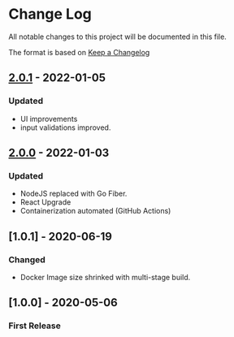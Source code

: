 # Change Log
All notable changes to this project will be documented in this file.
 
The format is based on [Keep a Changelog](http://keepachangelog.com/)

## [2.0.1] - 2022-01-05
  

### Updated
  
- UI improvements
- input validations improved.


## [2.0.0] - 2022-01-03
  

### Updated
  
- NodeJS replaced with Go Fiber.
- React Upgrade
- Containerization automated (GitHub Actions)


## [1.0.1] - 2020-06-19
  
 
### Changed
  
- Docker Image size shrinked with multi-stage build. 
 

 
## [1.0.0] - 2020-05-06
 

### First Release 



[2.0.0]: https://github.com/Huseyinnurbaki/mocktail/releases/tag/2.0.0
[2.0.1]: https://github.com/Huseyinnurbaki/mocktail/releases/tag/2.0.1
